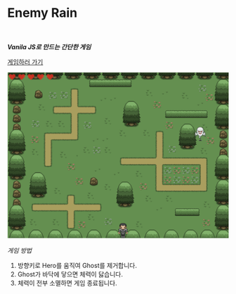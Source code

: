 # Enemy Rain
<br />

***Vanila JS로 만드는 간단한 게임***

<a href='https://skh417.github.io/enemy-rain/html/enemy%20rain.html' target="_blank">게임하러 가기</a>

<img src="./img/example.png" alt="example" />

_게임 방법_
1. 방향키로 Hero를 움직여 Ghost를 제거합니다.
2. Ghost가 바닥에 닿으면 체력이 닳습니다.
3. 체력이 전부 소멸하면 게임 종료됩니다.
